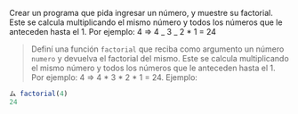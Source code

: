 Crear un programa que pida ingresar un número, y muestre su factorial. Este se calcula multiplicando el mismo número y todos los números que le anteceden hasta el 1. Por ejemplo: 4 ⇒ 4 _ 3 _ 2 * 1 = 24
> Definí una función `factorial` que reciba como argumento un número `numero` y devuelva el factorial del mismo. Este se calcula multiplicando el mismo número y todos los números que le anteceden hasta el 1. Por ejemplo: 4 ⇒ 4 * 3 * 2 * 1 = 24. Ejemplo:
>
```javascript
ム factorial(4)
24
```